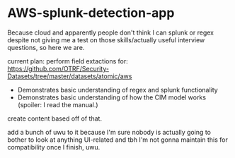 # AWS-splunk-detection-app
Because cloud and apparently people don't think I can splunk or regex despite not giving me a test on those skills/actually useful interview questions, so here we are.

current plan:
perform field extactions for:
https://github.com/OTRF/Security-Datasets/tree/master/datasets/atomic/aws

- Demonstrates basic understanding of regex and splunk functionality
- Demonstrates basic understanding of how the CIM model works (spoiler: I read the manual.)

create content based off of that.


add a bunch of uwu to it because I'm sure nobody is actually going to bother to look at anything UI-related and tbh I'm not gonna maintain this for compatibility once I finish, uwu.
